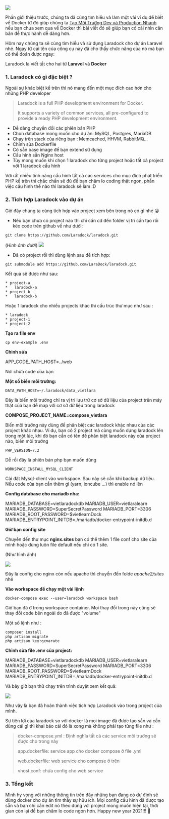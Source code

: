 ![](https://images.viblo.asia/aa750a0f-d1aa-4631-81e5-571dfe9decff.jpg)


Phần giới thiệu trước, chúng ta đã cùng tìm hiểu và làm một vài ví dụ để biết về Docker từ đó giúp chúng ta [Tạo Môi Trường Dev và Production Nhanh](https://viblo.asia/p/docker-cho-laravel-project-tao-moi-truong-dev-va-production-nhanh-924lJmkzZPM) nếu bạn chưa xem qua về Docker thì bài viết đó sẽ giúp bạn có cái nhìn căn bản để thực hành dễ dàng hơn.

Hôm nay chúng ta sẽ cùng tìm hiểu và sử dụng Laradock cho dự án Laravel nhé. Ngay từ cái tên của công cụ này đã cho thấy chức năng của nó mà bạn có thể đoán được ngay:

Laradock là viết tắt cho hai từ **Laravel** và **Docker** 

### 1. Laradock có gì đặc biệt ?

Ngoài sự khác biệt kể trên thì nó mang đến một mục đích cao hơn cho những PHP developer 

> Laradock is a full PHP development environment for Docker.
> 
> It supports a variety of common services, all pre-configured to provide a ready PHP development environment.

- Dễ dàng chuyển đổi các phiên bản PHP
- Chọn database mong muốn cho dự án: MySQL, Postgres, MariaDB
- Chạy trên stack của riêng bạn : Memcached, HHVM, RabbitMQ…
- Chỉnh sửa Dockerfile 
- Có sẵn base image để bạn extend sử dụng
- Cấu hình sẵn Nginx host 
- Tùy mong muốn khi chọn 1 laradock cho từng project hoặc tất cả project với 1 laradock cấu hình

Với rất nhiều tính năng cấu hình tất cả các services cho mục đích phát triển PHP kể trên thì chắc chắn sẽ đủ để bạn chăm lo coding thật ngon, phần việc cấu hình thế nào thì laradock sẽ làm :D 

### 2. Tích hợp Laradock vào dự án

Giờ đây chúng ta cùng tích hợp vào project xem bên trong nó có gì nhé :stuck_out_tongue_winking_eye:

- Nếu bạn chưa có project nào thì chỉ cần cd đến folder vị trí cần tạo rồi kéo code trên github về như dưới:

`git clone https://github.com/Laradock/laradock.git`

(*Hình ảnh dưới*)
![](https://images.viblo.asia/8c982b04-1535-4baa-8121-2d7613b64c6c.png)


- Đã có project rồi thì dùng lệnh sau để tích hợp:

`git submodule add https://github.com/LaraDock/laradock.git`

Kết quả sẽ được như sau:

```
* project-a
*   laradock-a
* project-b
*   laradock-b
```

Hoặc 1 laradock cho nhiều projects khác thì cấu trúc thư mục như sau :

```
* laradock
* project-1
* project-2
```

**Tạo ra file env**

`cp env-example .env`

**Chỉnh sửa**

APP_CODE_PATH_HOST=../web

Nơi chứa code của bạn

**Một số biến môi trường:**

`DATA_PATH_HOST=~/.laradock/data_vietlara`

Đây là biến môi trường chỉ ra vị trí lưu trữ cơ sở dữ liệu của project trên máy thật của bạn để map với cơ sở dữ liệu trong laradock

**COMPOSE_PROJECT_NAME=compose_vietlara**

Biến môi trường này dùng để phân biệt các laradock khác nhau của các project khác nhau. Ví dụ, bạn có 2 project mà cùng muốn dựng laradock lên trong một lúc, khi đó bạn cần có tên để phân biệt laradock này của project nào, biến môi trường

`PHP_VERSION=7.2`

Dễ rồi đây là phiên bản php bạn muốn dùng

`WORKSPACE_INSTALL_MYSQL_CLIENT`

Cài đặt Mysql-client vào workspace. Sau này sẽ cần khi backup dữ liệu. Nếu code của bạn cần thêm gì (yarn, ioncube ...) thì enable nó lên

**Config database cho mariadb nha:**

MARIADB_DATABASE=vietlaradockdb
MARIADB_USER=vietlaralearn
MARIADB_PASSWORD=SuperSecretPassword
MARIADB_PORT=3306
MARIADB_ROOT_PASSWORD=$vietlearnDock
MARIADB_ENTRYPOINT_INITDB=./mariadb/docker-entrypoint-initdb.d

**Giờ bạn config site**

Chuyển đến thư mục **nginx.sites** bạn có thể thêm 1 file conf cho site của mình hoặc dùng luôn file default nếu chỉ có 1 site.

(Như hình ảnh)

![](https://images.viblo.asia/c129cc8e-2b06-4fb3-95ae-63d28648e5c9.png)


Đây là config cho nginx còn nếu apache thì chuyển đến folde *apache2/sites* nhé

**Vào workspace để chạy một vài lệnh**

`docker-compose exec --user=laradock workspace bash`

Giờ bạn đã ở trong workspace container. Mọi thay đổi trong này cũng sẽ thay đổi code bên ngoài do đã được "volume"

Một số lệnh như :

```
composer install
php artisan migrate
php artisan key:genarate
```

**Chỉnh sửa file .env của project:**

MARIADB_DATABASE=vietlaradockdb
MARIADB_USER=vietlaralearn
MARIADB_PASSWORD=SuperSecretPassword
MARIADB_PORT=3306
MARIADB_ROOT_PASSWORD=$vietlearnDock
MARIADB_ENTRYPOINT_INITDB=./mariadb/docker-entrypoint-initdb.d

Và bây giờ bạn thử chạy trên trình duyệt xem kết quả:

![](https://images.viblo.asia/30323487-b560-4c11-945e-e8f5c03b1dc2.png)


Như vậy là bạn đã hoàn thành việc tích hợp Laradock vào trong project của mình.

Sự tiện lợi của laradock so với docker là mọi image đã được tạo sẵn và cần dùng cái gì thì khai báo cái đó là xong mà không phải tạo từng file như : 

> docker-compose.yml : Định nghĩa tất cả các service môi trường sẽ được cho trong này
> 
> app.dockerfile: service app cho docker compose ở file .yml
> 
> web.dockerfile: web service cho compose ở trên
> 
> vhost.conf: chứa config cho web service

### 3. Tổng kết 

Mình hy vọng với những thông tin trên đây những bạn đang có dự định sẽ dùng docker cho dự án tìm thấy sự hữu ích. Mọi config cấu hình đã được tạo sẵn và bạn chỉ cần edit nó theo đúng với project mong muốn hiện tại, thời gian còn lại để bạn chăm lo code ngon hơn. Happy new year 2021!!! :cowboy_hat_face: